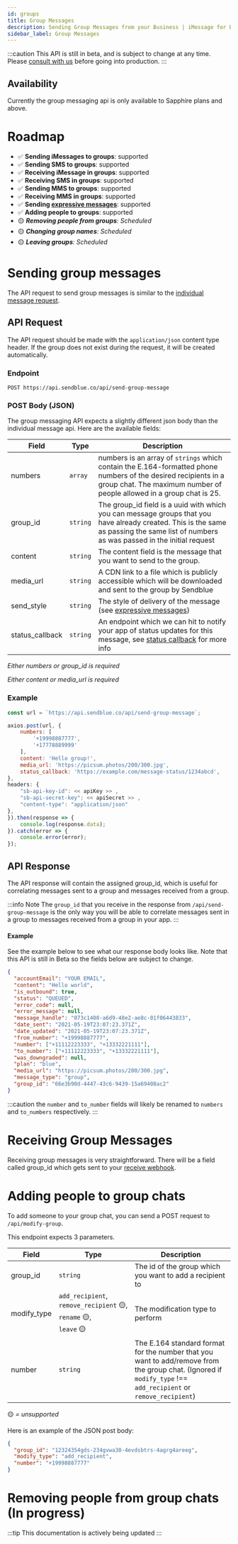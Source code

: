 ```yaml
---
id: groups
title: Group Messages
description: Sending Group Messages from your Business | iMessage for Business - Sendblue
sidebar_label: Group Messages
---
```


:::caution
This API is still in beta, and is subject to change at any time. Please [consult with us](mailto:support@sendblue.co) before going into production.
:::

## Availability

Currently the group messaging api is only available to Sapphire plans and above.

# Roadmap

- ✅ **Sending iMessages to groups**: supported
- ✅ **Sending SMS to groups**: supported
- ✅ **Receiving iMessage in groups**: supported
- ✅ **Receiving SMS in groups**: supported
- ✅ **Sending MMS to groups**: supported
- ✅ **Receiving MMS in groups**: supported
- ✅ **Sending [expressive messages](/docs/expressive-messages)**: supported
- ✅ **Adding people to groups**: supported
- 🟡 _**Removing people from groups**: Scheduled_
- 🟡 _**Changing group names**: Scheduled_
- 🟡 _**Leaving groups**: Scheduled_

# Sending group messages

The API request to send group messages is similar to the [individual message request](/docs/outbound/#sending-imessages).

## API Request

The API request should be made with the `application/json` content type header. If the group does not exist during the request, it will be created automatically.

### Endpoint

`POST https://api.sendblue.co/api/send-group-message`

### POST Body (JSON)

The group messaging API expects a slightly different json body than the individual message api. Here are the available fields:

| Field           | Type     | Description                                                                                                                                                                             |
| --------------- | -------- | --------------------------------------------------------------------------------------------------------------------------------------------------------------------------------------- |
| numbers         | `array`  | numbers is an array of `strings` which contain the E.164-formatted phone numbers of the desired recipients in a group chat. The maximum number of people allowed in a group chat is 25. |
| group_id        | `string` | The group_id field is a uuid with which you can message groups that you have already created. This is the same as passing the same list of numbers as was passed in the initial request |
| content         | `string` | The content field is the message that you want to send to the group.                                                                                                                    |
| media_url       | `string` | A CDN link to a file which is publicly accessible which will be downloaded and sent to the group by Sendblue                                                                            |
| send_style      | `string` | The style of delivery of the message (see [expressive messages](/docs/expressive-messages))                                                                                             |
| status_callback | `string` | An endpoint which we can hit to notify your app of status updates for this message, see [status callback](/docs/outbound#status-callback) for more info                                 |

_Either numbers or group_id is required_

_Either content or media_url is required_

### Example

```js
const url = `https://api.sendblue.co/api/send-group-message`;

axios.post(url, {
    numbers: [
        '+19998887777',
        '+17778889999'
    ],
    content: 'Hello group!',
    media_url: 'https://picsum.photos/200/300.jpg',
    status_callback: 'https://example.com/message-status/1234abcd',
},
headers: {
    "sb-api-key-id": << apiKey >> ,
    "sb-api-secret-key": << apiSecret >> ,
    "content-type": "application/json"
},
}).then(response => {
    console.log(response.data);
}).catch(error => {
    console.error(error);
});
```

## API Response

The API response will contain the assigned group_id, which is useful for correlating messages sent to a group and messages received from a group.

:::info Note
The `group_id` that you receive in the response from `/api/send-group-message` is the only way you will be able to correlate messages sent in a group to messages received from a group in your app.
:::

#### Example

See the example below to see what our response body looks like. Note that this API is still in Beta so the fields below are subject to change.

```json
{
  "accountEmail": "YOUR EMAIL",
  "content": "Hello world",
  "is_outbound": true,
  "status": "QUEUED",
  "error_code": null,
  "error_message": null,
  "message_handle": "073c1408-a6d9-48e2-ae8c-01f06443833",
  "date_sent": "2021-05-19T23:07:23.371Z",
  "date_updated": "2021-05-19T23:07:23.371Z",
  "from_number": "+19998887777",
  "number": ["+11112223333", "+13332221111"],
  "to_number": ["+11112223333", "+13332221111"],
  "was_downgraded": null,
  "plan": "blue",
  "media_url": "https://picsum.photos/200/300.jpg",
  "message_type": "group",
  "group_id": "66e3b90d-4447-43c6-9439-15a69408ac2"
}
```

:::caution
the `number` and `to_number` fields will likely be renamed to `numbers` and `to_numbers` respectively.
:::

# Receiving Group Messages

Receiving group messages is very straightforward. There will be a field called group_id which gets sent to your [receive webhook](/docs/inbound).

# Adding people to group chats

To add someone to your group chat, you can send a POST request to `/api/modify-group`.

This endpoint expects 3 parameters.

| Field       | Type                                                                                                | Description                                                                                                                                                    |
| ----------- | --------------------------------------------------------------------------------------------------- | -------------------------------------------------------------------------------------------------------------------------------------------------------------- |
| group_id    | `string`                                                                                            | The id of the group which you want to add a recipient to                                                                                                       |
| modify_type | `add_recipient`, <br /> `remove_recipient`&nbsp;🟡, <br /> `rename`&nbsp;🟡, <br /> `leave`&nbsp;🟡 | The modification type to perform                                                                                                                               |
| number      | `string`                                                                                            | The E.164 standard format for the number that you want to add/remove from the group chat. (Ignored if `modify_type` !== `add_recipient` or `remove_recipient`) |

🟡 _= unsupported_

Here is an example of the JSON post body:

```json
{
  "group_id": "12324354gds-234gvwa30-4evdsbtrs-4agrg4areeg",
  "modify_type": "add_recipient",
  "number": "‭+19998887777"
}
```

# Removing people from group chats (In progress)

:::tip
This documentation is actively being updated
:::
